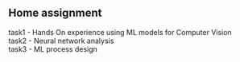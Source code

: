 ## Home assignment  
task1 - Hands On experience using ML models for Computer Vision  
task2 - Neural network analysis   
task3 - ML process design  

